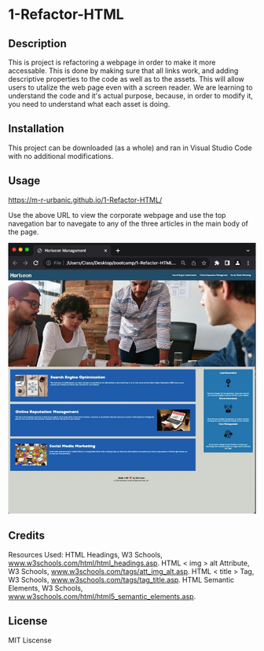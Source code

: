 # 1-Refactor-HTML

## Description

This is project is refactoring a webpage in order to make it more accessable. This is done by making sure that all links work, and adding descriptive properties to the code as well as to the assets. This will allow users to utalize the web page even with a screen reader. We are learning to understand the code and it's actual purpose, because, in order to modify it, you need to understand what each asset is doing.

## Installation

This project can be downloaded (as a whole) and ran in Visual Studio Code with no additional modifications.

## Usage

https://m-r-urbanic.github.io/1-Refactor-HTML/

Use the above URL to view the corporate webpage and use the top navegation bar to navegate to any of the three articles in the main body of the page.

![image of refactored webpage](assets/images/screenshot.jpg)

## Credits

Resources Used:
HTML Headings, W3 Schools, www.w3schools.com/html/html_headings.asp. 
HTML < img > alt Attribute, W3 Schools, www.w3schools.com/tags/att_img_alt.asp. 
HTML < title > Tag, W3 Schools, www.w3schools.com/tags/tag_title.asp. 
HTML Semantic Elements, W3 Schools, www.w3schools.com/html/html5_semantic_elements.asp. 

## License

MIT Liscense
